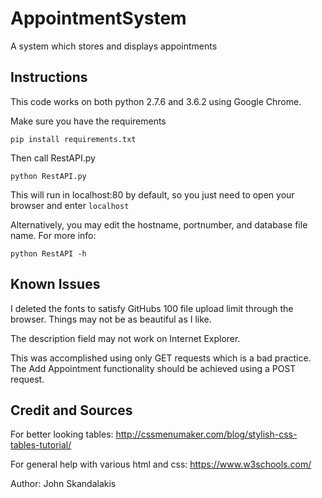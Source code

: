 # AppointmentSystem
A system which stores and displays appointments

## Instructions
This code works on both python 2.7.6 and 3.6.2 using Google Chrome.

Make sure you have the requirements

    pip install requirements.txt

Then call RestAPI.py

    python RestAPI.py

This will run in localhost:80 by default, so you just need to open your browser and enter `localhost`

Alternatively, you may edit the hostname, portnumber, and database file name. For more info:

    python RestAPI -h

## Known Issues
I deleted the fonts to satisfy GitHubs 100 file upload limit through the browser. Things may not be as beautiful as I like.

The description field may not work on Internet Explorer.

This was accomplished using only GET requests which is a bad practice. The Add Appointment functionality should be achieved using a POST request.

## Credit and Sources
For better looking tables:
http://cssmenumaker.com/blog/stylish-css-tables-tutorial/

For general help with various html and css:
https://www.w3schools.com/

Author: John Skandalakis
